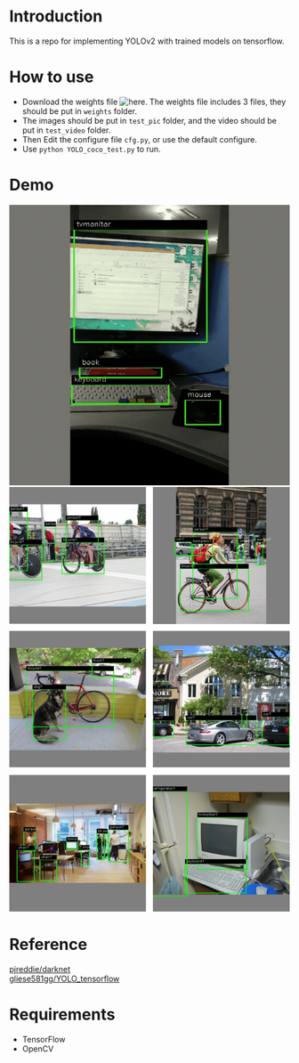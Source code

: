 Introduction<br>
===
This is a repo for implementing YOLOv2 with trained models on tensorflow.<br>

How to use<br>
===
* Download the weights file ![here](https://www.baidu.com). The weights file includes 3 files, they should be put in `weights` folder.<br>
* The images should be put in `test_pic` folder, and the video should be put in `test_video` folder.<br>
* Then Edit the configure file `cfg.py`, or use the default configure.<br>
* Use `python YOLO_coco_test.py` to run.<br>

Demo<br>
===
![demo](https://github.com/YaoZhongtian/YOLOv2-test-with-TensorFlow/raw/master/demo/demo_1.gif)<br>
![demo](https://github.com/YaoZhongtian/YOLOv2-test-with-TensorFlow/raw/master/demo/demo.jpg)<br>

Reference<br>
===
[pjreddie/darknet](https://github.com/pjreddie/darknet)<br>
[gliese581gg/YOLO_tensorflow](https://github.com/gliese581gg/YOLO_tensorflow)<br>

Requirements<br>
===
* TensorFlow<br>
* OpenCV
